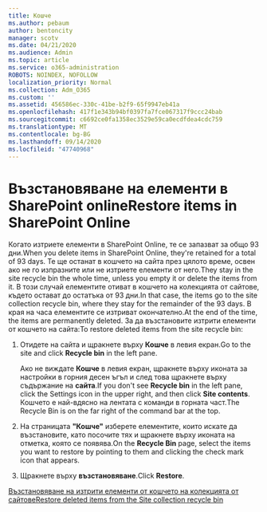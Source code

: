```yaml
---
title: Кошче
ms.author: pebaum
author: bentoncity
manager: scotv
ms.date: 04/21/2020
ms.audience: Admin
ms.topic: article
ms.service: o365-administration
ROBOTS: NOINDEX, NOFOLLOW
localization_priority: Normal
ms.collection: Adm_O365
ms.custom: ''
ms.assetid: 456586ec-330c-41be-b2f9-65f9947eb41a
ms.openlocfilehash: 417f1e343b94bf0397fa7fce067317f9ccc24bab
ms.sourcegitcommit: c6692ce0fa1358ec3529e59ca0ecdfdea4cdc759
ms.translationtype: MT
ms.contentlocale: bg-BG
ms.lasthandoff: 09/14/2020
ms.locfileid: "47740968"
---
```

# <a name="restore-items-in-sharepoint-online"></a><span data-ttu-id="ac2e5-102">Възстановяване на елементи в SharePoint online</span><span class="sxs-lookup"><span data-stu-id="ac2e5-102">Restore items in SharePoint Online</span></span>

<span data-ttu-id="ac2e5-103">Когато изтриете елементи в SharePoint Online, те се запазват за общо 93 дни.</span><span class="sxs-lookup"><span data-stu-id="ac2e5-103">When you delete items in SharePoint Online, they're retained for a total of 93 days.</span></span> <span data-ttu-id="ac2e5-104">Те ще останат в кошчето на сайта през цялото време, освен ако не го изпразните или не изтриете елементи от него.</span><span class="sxs-lookup"><span data-stu-id="ac2e5-104">They stay in the site recycle bin the whole time, unless you empty it or delete the items from it.</span></span> <span data-ttu-id="ac2e5-105">В този случай елементите отиват в кошчето на колекцията от сайтове, където остават до остатъка от 93 дни.</span><span class="sxs-lookup"><span data-stu-id="ac2e5-105">In that case, the items go to the site collection recycle bin, where they stay for the remainder of the 93 days.</span></span> <span data-ttu-id="ac2e5-106">В края на часа елементите се изтриват окончателно.</span><span class="sxs-lookup"><span data-stu-id="ac2e5-106">At the end of the time, the items are permanently deleted.</span></span> <span data-ttu-id="ac2e5-107">За да възстановите изтрити елементи от кошчето на сайта:</span><span class="sxs-lookup"><span data-stu-id="ac2e5-107">To restore deleted items from the site recycle bin:</span></span>
  
1. <span data-ttu-id="ac2e5-108">Отидете на сайта и щракнете върху **Кошче** в левия екран.</span><span class="sxs-lookup"><span data-stu-id="ac2e5-108">Go to the site and click **Recycle bin** in the left pane.</span></span> 
    
    <span data-ttu-id="ac2e5-109">Ако не виждате **Кошче** в левия екран, щракнете върху иконата за настройки в горния десен ъгъл и след това щракнете върху съдържание на **сайта**.</span><span class="sxs-lookup"><span data-stu-id="ac2e5-109">If you don't see **Recycle bin** in the left pane, click the Settings icon in the upper right, and then click **Site contents**.</span></span> <span data-ttu-id="ac2e5-110">Кошчето е най-вдясно на лентата с команди в горната част.</span><span class="sxs-lookup"><span data-stu-id="ac2e5-110">The Recycle Bin is on the far right of the command bar at the top.</span></span>
    
2. <span data-ttu-id="ac2e5-111">На страницата **"Кошче"** изберете елементите, които искате да възстановите, като посочите тях и щракнете върху иконата на отметка, която се появява.</span><span class="sxs-lookup"><span data-stu-id="ac2e5-111">On the **Recycle Bin** page, select the items you want to restore by pointing to them and clicking the check mark icon that appears.</span></span> 
    
3. <span data-ttu-id="ac2e5-112">Щракнете върху **възстановяване**.</span><span class="sxs-lookup"><span data-stu-id="ac2e5-112">Click **Restore**.</span></span>
    
[<span data-ttu-id="ac2e5-113">Възстановяване на изтрити елементи от кошчето на колекцията от сайтове</span><span class="sxs-lookup"><span data-stu-id="ac2e5-113">Restore deleted items from the Site collection recycle bin</span></span>](https://go.microsoft.com/fwlink/?linkid=866439)
  

